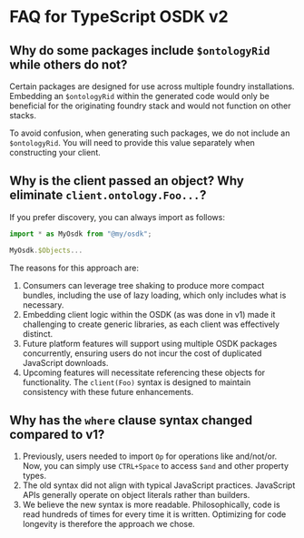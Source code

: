 # FAQ for TypeScript OSDK v2

## Why do some packages include `$ontologyRid` while others do not?

Certain packages are designed for use across multiple foundry installations. Embedding an `$ontologyRid` within the generated code would only be beneficial for the originating foundry stack and would not function on other stacks.

To avoid confusion, when generating such packages, we do not include an `$ontologyRid`. You will need to provide this value separately when constructing your client.

## Why is the client passed an object? Why eliminate `client.ontology.Foo...`?

If you prefer discovery, you can always import as follows:

```ts
import * as MyOsdk from "@my/osdk";

MyOsdk.$Objects...
```

The reasons for this approach are:

1. Consumers can leverage tree shaking to produce more compact bundles, including the use of lazy loading, which only includes what is necessary.
2. Embedding client logic within the OSDK (as was done in v1) made it challenging to create generic libraries, as each client was effectively distinct.
3. Future platform features will support using multiple OSDK packages concurrently, ensuring users do not incur the cost of duplicated JavaScript downloads.
4. Upcoming features will necessitate referencing these objects for functionality. The `client(Foo)` syntax is designed to maintain consistency with these future enhancements.

## Why has the `where` clause syntax changed compared to v1?

1. Previously, users needed to import `Op` for operations like and/not/or. Now, you can simply use `CTRL+Space` to access `$and` and other property types.
2. The old syntax did not align with typical JavaScript practices. JavaScript APIs generally operate on object literals rather than builders.
3. We believe the new syntax is more readable. Philosophically, code is read hundreds of times for every time it is written. Optimizing for code longevity is therefore the approach we chose.